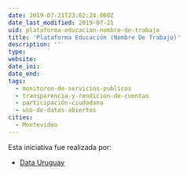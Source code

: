 ```yaml
---
date: 2019-07-21T23:02:24.000Z
date_last_modified: 2019-07-21
uid: plataforma-educacion-nombre-de-trabajo
title: 'Plataforma Educación (Nombre De Trabajo)'
description: ''
type: 
website: 
date_ini: 
date_end: 
tags:
  - monitoreo-de-servicios-publicos
  - transparencia-y-rendicion-de-cuentas
  - participación-ciudadana
  - uso-de-datos-abiertos
cities: 
  - Montevideo
---
```


Esta iniciativa fue realizada por:

- [Data Uruguay](/organizaciones/data-uruguay)

